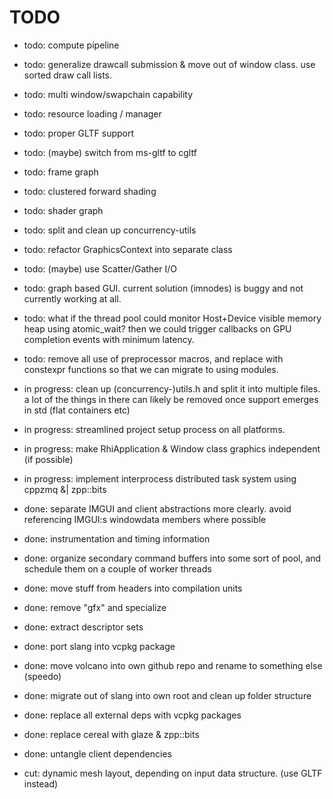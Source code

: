 # TODO

* todo: compute pipeline
* todo: generalize drawcall submission & move out of window class. use sorted draw call lists.
* todo: multi window/swapchain capability
* todo: resource loading / manager
* todo: proper GLTF support
* todo: (maybe) switch from ms-gltf to cgltf
* todo: frame graph
* todo: clustered forward shading
* todo: shader graph
* todo: split and clean up concurrency-utils
* todo: refactor GraphicsContext into separate class
* todo: (maybe) use Scatter/Gather I/O
* todo: graph based GUI. current solution (imnodes) is buggy and not currently working at all.
* todo: what if the thread pool could monitor Host+Device visible memory heap using atomic_wait? then we could trigger callbacks on GPU completion events with minimum latency.
* todo: remove all use of preprocessor macros, and replace with constexpr functions so that we can migrate to using modules.

* in progress: clean up (concurrency-)utils.h and split it into multiple files. a lot of the things in there can likely be removed once support emerges in std (flat containers etc)
* in progress: streamlined project setup process on all platforms.
* in progress: make RhiApplication & Window class graphics independent (if possible)
* in progress: implement interprocess distributed task system using cppzmq &| zpp::bits

* done: separate IMGUI and client abstractions more clearly. avoid referencing IMGUI:s windowdata members where possible
* done: instrumentation and timing information
* done: organize secondary command buffers into some sort of pool, and schedule them on a couple of worker threads
* done: move stuff from headers into compilation units
* done: remove "gfx" and specialize
* done: extract descriptor sets
* done: port slang into vcpkg package
* done: move volcano into own github repo and rename to something else (speedo)
* done: migrate out of slang into own root and clean up folder structure
* done: replace all external deps with vcpkg packages
* done: replace cereal with glaze & zpp::bits
* done: untangle client dependencies

* cut: dynamic mesh layout, depending on input data structure. (use GLTF instead)
